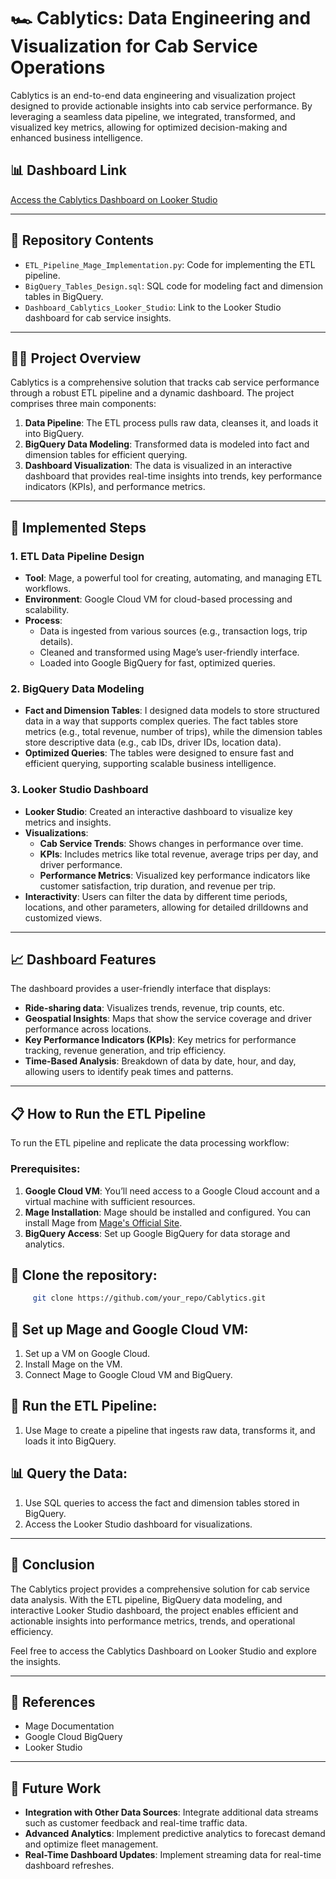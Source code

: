 # 🏎️ **Cablytics: Data Engineering and Visualization for Cab Service Operations**

Cablytics is an end-to-end data engineering and visualization project designed to provide actionable insights into cab service performance. By leveraging a seamless data pipeline, we integrated, transformed, and visualized key metrics, allowing for optimized decision-making and enhanced business intelligence.

## 📊 **Dashboard Link**

[Access the Cablytics Dashboard on Looker Studio](https://lookerstudio.google.com/reporting/64ab5f11-6793-4451-93fc-b4927b9ef2e5)

---

## 📂 **Repository Contents**
- `ETL_Pipeline_Mage_Implementation.py`: Code for implementing the ETL pipeline.
- `BigQuery_Tables_Design.sql`: SQL code for modeling fact and dimension tables in BigQuery.
- `Dashboard_Cablytics_Looker_Studio`: Link to the Looker Studio dashboard for cab service insights.

---

## 🧑‍💻 **Project Overview**
Cablytics is a comprehensive solution that tracks cab service performance through a robust ETL pipeline and a dynamic dashboard. The project comprises three main components:

1. **Data Pipeline**: The ETL process pulls raw data, cleanses it, and loads it into BigQuery.
2. **BigQuery Data Modeling**: Transformed data is modeled into fact and dimension tables for efficient querying.
3. **Dashboard Visualization**: The data is visualized in an interactive dashboard that provides real-time insights into trends, key performance indicators (KPIs), and performance metrics.

---

## 🔧 **Implemented Steps**

### 1. **ETL Data Pipeline Design**
- **Tool**: Mage, a powerful tool for creating, automating, and managing ETL workflows.
- **Environment**: Google Cloud VM for cloud-based processing and scalability.
- **Process**: 
  - Data is ingested from various sources (e.g., transaction logs, trip details).
  - Cleaned and transformed using Mage’s user-friendly interface.
  - Loaded into Google BigQuery for fast, optimized queries.

### 2. **BigQuery Data Modeling**
- **Fact and Dimension Tables**: I designed data models to store structured data in a way that supports complex queries. The fact tables store metrics (e.g., total revenue, number of trips), while the dimension tables store descriptive data (e.g., cab IDs, driver IDs, location data).
- **Optimized Queries**: The tables were designed to ensure fast and efficient querying, supporting scalable business intelligence.

### 3. **Looker Studio Dashboard**
- **Looker Studio**: Created an interactive dashboard to visualize key metrics and insights.
- **Visualizations**:
  - **Cab Service Trends**: Shows changes in performance over time.
  - **KPIs**: Includes metrics like total revenue, average trips per day, and driver performance.
  - **Performance Metrics**: Visualized key performance indicators like customer satisfaction, trip duration, and revenue per trip.
- **Interactivity**: Users can filter the data by different time periods, locations, and other parameters, allowing for detailed drilldowns and customized views.

---

## 📈 **Dashboard Features**

The dashboard provides a user-friendly interface that displays:
- **Ride-sharing data**: Visualizes trends, revenue, trip counts, etc.
- **Geospatial Insights**: Maps that show the service coverage and driver performance across locations.
- **Key Performance Indicators (KPIs)**: Key metrics for performance tracking, revenue generation, and trip efficiency.
- **Time-Based Analysis**: Breakdown of data by date, hour, and day, allowing users to identify peak times and patterns.

---

## 📋 **How to Run the ETL Pipeline**

To run the ETL pipeline and replicate the data processing workflow:

### Prerequisites:
1. **Google Cloud VM**: You’ll need access to a Google Cloud account and a virtual machine with sufficient resources.
2. **Mage Installation**: Mage should be installed and configured. You can install Mage from [Mage's Official Site](https://www.mage.ai/).
3. **BigQuery Access**: Set up Google BigQuery for data storage and analytics.

## 🐙 **Clone the repository:**
  ```bash
       git clone https://github.com/your_repo/Cablytics.git
  ```
 
## 🔧 **Set up Mage and Google Cloud VM:**
1. Set up a VM on Google Cloud.
2. Install Mage on the VM.
3. Connect Mage to Google Cloud VM and BigQuery.

 ## 🚀 **Run the ETL Pipeline:**
1. Use Mage to create a pipeline that ingests raw data, transforms it, and loads it into BigQuery.

 ## 📊 **Query the Data:**
1. Use SQL queries to access the fact and dimension tables stored in BigQuery.
2. Access the Looker Studio dashboard for visualizations.

---

## 📅 **Conclusion**
The Cablytics project provides a comprehensive solution for cab service data analysis. With the ETL pipeline, BigQuery data modeling, and interactive Looker Studio dashboard, the project enables efficient and actionable insights into performance metrics, trends, and operational efficiency.

Feel free to access the Cablytics Dashboard on Looker Studio and explore the insights.

---

## 📜 **References**
- Mage Documentation
- Google Cloud BigQuery
- Looker Studio

---

## 📝 **Future Work**
- **Integration with Other Data Sources**: Integrate additional data streams such as customer feedback and real-time traffic data.
- **Advanced Analytics**: Implement predictive analytics to forecast demand and optimize fleet management.
- **Real-Time Dashboard Updates**: Implement streaming data for real-time dashboard refreshes.

